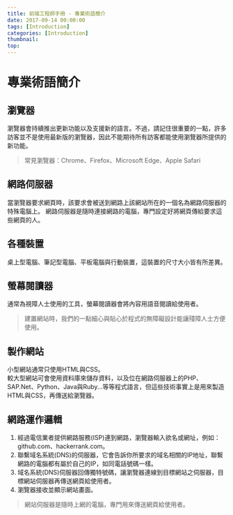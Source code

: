 ```yaml
---
title: 前端工程師手冊 - 專業術語簡介
date: 2017-09-14 00:00:00
tags: [Introduction]
categories: [Introduction]
thumbnail:
top:
---
```

# 專業術語簡介
## 瀏覽器
瀏覽器會持續推出更新功能以及支援新的語言。不過，請記住很重要的一點，許多訪客並不是使用最新版的瀏覽器，因此不能期待所有訪客都能使用瀏覽器所提供的新功能。
> 常見瀏覽器：Chrome、Firefox、Microsoft Edge、Apple Safari

## 網路伺服器
當瀏覽器要求網頁時，該要求會被送到網路上該網站所在的一個名為網路伺服器的特殊電腦上。
網路伺服器是隨時連接網路的電腦，專門設定好將網頁傳給要求這些網頁的人。

## 各種裝置
桌上型電腦、筆記型電腦、平板電腦與行動裝置，這裝置的尺寸大小皆有所差異。

## 螢幕閱讀器
通常為視障人士使用的工具，螢幕閱讀器會將內容用語音閱讀給使用者。
> 建置網站時，我們的一點細心與貼心於程式的無障礙設計能讓殘障人士方便使用。

## 製作網站
小型網站通常只使用HTML與CSS。  
較大型網站可會使用資料庫來儲存資料，以及位在網路伺服器上的PHP、SAP.Net、Python、Java與Ruby...等等程式語言，但這些技術事實上是用來製造HTML與CSS，再傳送給瀏覽器。

## 網路運作邏輯
1. 經過電信業者提供網路服務(ISP)連到網路，瀏覽器輸入欲名或網址，例如：github.com、hackerrank.com。
1. 聯繫域名系統(DNS)的伺服器，它會告訴你所要求的域名相關的IP地址，聯繫網路的電腦都有屬於自己的IP，如同電話號碼一樣。
1. 域名系統(DNS)伺服器回傳獨特號碼，讓瀏覽器連線到目標網站之伺服器，目標網站伺服器再傳送網頁給使用者。
1. 瀏覽器接收並顯示網站畫面。
> 網站伺服器是隨時上網的電腦，專門用來傳送網頁給使用者。